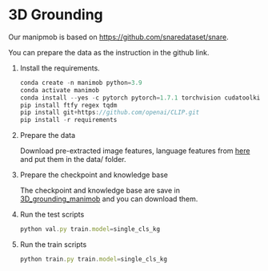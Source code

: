# 3D Grounding

Our manipmob is based on https://github.com/snaredataset/snare.

You can prepare the data as the instruction in the github link.

1. Install the requirements.
    
    ```jsx
    conda create -n manimob python=3.9
    conda activate manimob
    conda install --yes -c pytorch pytorch=1.7.1 torchvision cudatoolkit=11.0
    pip install ftfy regex tqdm
    pip install git+https://github.com/openai/CLIP.git
    pip install -r requirements
    ```
    
2. Prepare the data
    
    Download pre-extracted image features, language features from [here](https://drive.google.com/drive/folders/18sKN1MawcCjqQ4nbe6m4XAcWogWClKGe) and put them in the data/ folder.
    
3. Prepare the checkpoint and knowledge base
    
    The checkpoint and knowledge base are save in [3D_grounding_manimob](https://hkustgz-my.sharepoint.com/:f:/g/personal/psun012_connect_hkust-gz_edu_cn/EgbEKRtI4g5GvLorbx9X4lsBn5BAcvxQqUvf9gTmkSWcDQ?e=Zabtdd) and you can download them.
    
4. Run the test scripts
    
    ```jsx
    python val.py train.model=single_cls_kg
    ```
    
5. Run the train scripts
    
    ```jsx
    python train.py train.model=single_cls_kg
    ```

